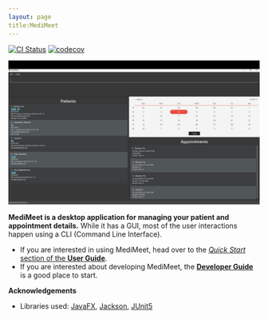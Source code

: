 ```yaml
---
layout: page
title:MediMeet
---
```


[![CI Status](https://github.com/se-edu/addressbook-level3/workflows/Java%20CI/badge.svg)](https://github.com/se-edu/addressbook-level3/actions)
[![codecov](https://codecov.io/gh/se-edu/addressbook-level3/branch/master/graph/badge.svg)](https://codecov.io/gh/se-edu/addressbook-level3)

![Ui](images/updated_UI.jpg)

**MediMeet is a desktop application for managing your patient and appointment details.** While it has a GUI, most of the user interactions happen using a CLI (Command Line Interface).

* If you are interested in using MediMeet, head over to the [_Quick Start_ section of the **User Guide**](UserGuide.html#quick-start).
* If you are interested about developing MediMeet, the [**Developer Guide**](DeveloperGuide.html) is a good place to start.


**Acknowledgements**

* Libraries used: [JavaFX](https://openjfx.io/), [Jackson](https://github.com/FasterXML/jackson), [JUnit5](https://github.com/junit-team/junit5)
